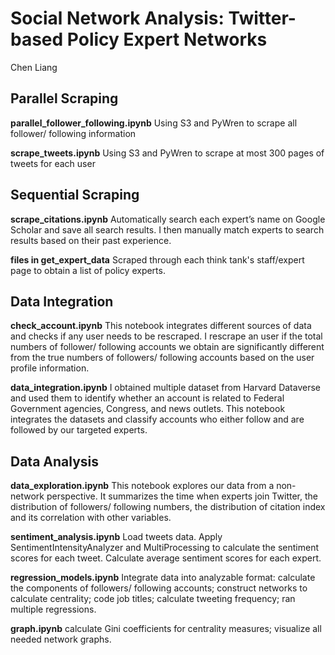 # Social Network Analysis: Twitter-based Policy Expert Networks
Chen Liang

## Parallel Scraping
**parallel_follower_following.ipynb**
Using S3 and PyWren to scrape all follower/ following information

**scrape_tweets.ipynb**
Using S3 and PyWren to scrape at most 300 pages of tweets for each user

## Sequential Scraping
**scrape_citations.ipynb**
Automatically search each expert’s name on Google Scholar and save all search results. I then manually match experts to search results based on their past experience.

**files in get_expert_data**
Scraped through each think tank's staff/expert page to obtain a list of policy experts.

## Data Integration
**check_account.ipynb**
This notebook integrates different sources of data and checks if any user needs to be rescraped. I rescrape an user if the total numbers of follower/ following accounts we obtain are significantly different from the true numbers of followers/ following accounts based on the user profile information.

**data_integration.ipynb**
I obtained multiple dataset from Harvard Dataverse and used them to identify whether an account is related to Federal Government agencies, Congress, and news outlets. This notebook integrates the datasets and classify accounts who either follow and are followed by our targeted experts.

## Data Analysis
**data_exploration.ipynb**
This notebook explores our data from a non-network perspective. It summarizes the time when experts join Twitter, the distribution of followers/ following numbers, the distribution of citation index and  its correlation with other variables.

**sentiment_analysis.ipynb**
Load tweets data. Apply SentimentIntensityAnalyzer and MultiProcessing to calculate the sentiment scores for each tweet. Calculate average sentiment scores for each expert.

**regression_models.ipynb**
Integrate data into analyzable format: calculate the components of followers/ following accounts; construct networks to calculate centrality; code job titles; calculate tweeting frequency; ran multiple regressions.

**graph.ipynb**
calculate Gini coefficients for centrality measures; visualize all needed network graphs.
